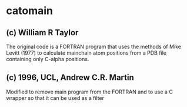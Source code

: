 catomain
========

(c) William R Taylor
--------------------

The original code is a FORTRAN program that uses the methods of Mike
Levitt (1977) to calculate mainchain atom positions from a PDB file
containing only C-alpha positions.

(c) 1996, UCL, Andrew C.R. Martin
---------------------------------

Modified to remove main program from the FORTRAN and to use a C
wrapper so that it can be used as a filter

